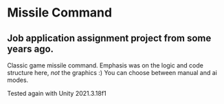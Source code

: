 # Missile Command

## Job application assignment project from some years ago.
 
Classic game missile command. Emphasis was on the logic and code structure here, _not_ the graphics :)
You can choose between manual and ai modes.

Tested again with Unity 2021.3.18f1
